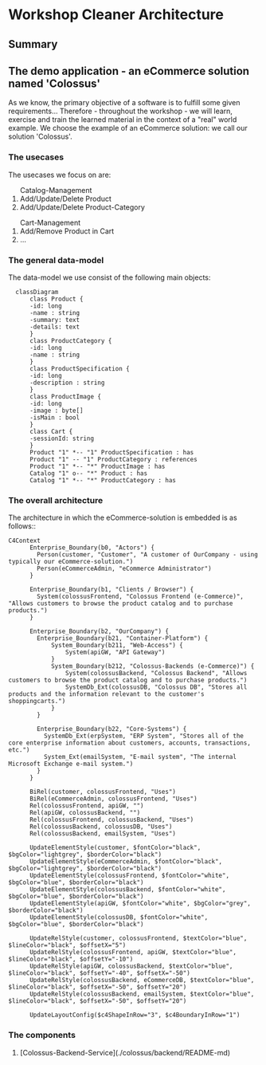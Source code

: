 # Workshop Cleaner Architecture

## Summary

## The demo application - an eCommerce solution named 'Colossus'
As we know, the primary objective of a software is to fulfill some given requirements...
Therefore - throughout the workshop - we will learn, exercise and train the learned material in the context of a "real" world example.
We choose the example of an eCommerce solution: we call our solution 'Colossus'.

### The usecases
The usecases we focus on are:
<ol>Catalog-Management
  <li>Add/Update/Delete Product</li>
  <li>Add/Update/Delete Product-Category</li>
</ol>
<ol>Cart-Management
  <li>Add/Remove Product in Cart</li>
  <li>...</li>
</ol>

### The general data-model
The data-model we use consist of the following main objects:

```mermaid
  classDiagram
      class Product { 
      -id: long
      -name : string
      -summary: text
      -details: text        
      }
      class ProductCategory { 
      -id: long
      -name : string
      }
      class ProductSpecification { 
      -id: long
      -description : string
      }      
      class ProductImage { 
      -id: long
      -image : byte[]
      -isMain : bool
      }
      class Cart { 
      -sessionId: string
      }
      Product "1" *-- "1" ProductSpecification : has
      Product "1" -- "1" ProductCategory : references
      Product "1" *-- "*" ProductImage : has
      Catalog "1" o-- "*" Product : has      
      Catalog "1" *-- "*" ProductCategory : has        
```
### The overall architecture
The architecture in which the eCommerce-solution is embedded is as follows::

```mermaid
C4Context
      Enterprise_Boundary(b0, "Actors") {
        Person(customer, "Customer", "A customer of OurCompany - using typically our eCommerce-solution.")
        Person(eCommerceAdmin, "eCommerce Administrator")        
      }
      
      Enterprise_Boundary(b1, "Clients / Browser") {
        System(colossusFrontend, "Colossus Frontend (e-Commerce)", "Allows customers to browse the product catalog and to purchase products.")
      }
      
      Enterprise_Boundary(b2, "OurCompany") {
        Enterprise_Boundary(b21, "Container-Platform") {            
            System_Boundary(b211, "Web-Access") {
                System(apiGW, "API Gateway")
            }
            System_Boundary(b212, "Colossus-Backends (e-Commerce)") {
                System(colossusBackend, "Colossus Backend", "Allows customers to browse the product catalog and to purchase products.")
                SystemDb_Ext(colossusDB, "Colossus DB", "Stores all products and the information relevant to the customer's shoppingcarts.")
            }            
        }
        
        Enterprise_Boundary(b22, "Core-Systems") {
          SystemDb_Ext(erpSystem, "ERP System", "Stores all of the core enterprise information about customers, accounts, transactions, etc.")
          System_Ext(emailSystem, "E-mail system", "The internal Microsoft Exchange e-mail system.")
        }
      }

      BiRel(customer, colossusFrontend, "Uses")
      BiRel(eCommerceAdmin, colossusFrontend, "Uses")
      Rel(colossusFrontend, apiGW, "")
      Rel(apiGW, colossusBackend, "")
      Rel(colossusFrontend, colossusBackend, "Uses")
      Rel(colossusBackend, colossusDB, "Uses")
      Rel(colossusBackend, emailSystem, "Uses")

      UpdateElementStyle(customer, $fontColor="black", $bgColor="lightgrey", $borderColor="black")
      UpdateElementStyle(eCommerceAdmin, $fontColor="black", $bgColor="lightgrey", $borderColor="black")
      UpdateElementStyle(colossusFrontend, $fontColor="white", $bgColor="blue", $borderColor="black")
      UpdateElementStyle(colossusBackend, $fontColor="white", $bgColor="blue", $borderColor="black")
      UpdateElementStyle(apiGW, $fontColor="white", $bgColor="grey", $borderColor="black")
      UpdateElementStyle(colossusDB, $fontColor="white", $bgColor="blue", $borderColor="black")
      
      UpdateRelStyle(customer, colossusFrontend, $textColor="blue", $lineColor="black", $offsetX="5")
      UpdateRelStyle(colossusFrontend, apiGW, $textColor="blue", $lineColor="black", $offsetY="-10")
      UpdateRelStyle(apiGW, colossusBackend, $textColor="blue", $lineColor="black", $offsetY="-40", $offsetX="-50")
      UpdateRelStyle(colossusBackend, eCommerceDB, $textColor="blue", $lineColor="black", $offsetX="-50", $offsetY="20")
      UpdateRelStyle(colossusBackend, emailSystem, $textColor="blue", $lineColor="black", $offsetX="-50", $offsetY="20")

      UpdateLayoutConfig($c4ShapeInRow="3", $c4BoundaryInRow="1")
```

### The components
<ol>
  <li>[Colossus-Backend-Service](./colossus/backend/README-md)</li>
</ol>
